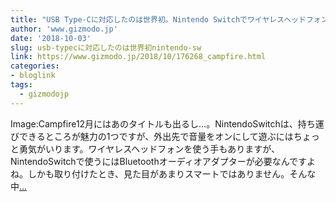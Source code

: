 ```yaml
---
title: "USB Type-Cに対応したのは世界初。Nintendo Switchでワイヤレスヘッドフォンが使える「GENKI」"
author: 'www.gizmodo.jp'
date: '2018-10-03'
slug: usb-typecに対応したのは世界初nintendo-sw
link: https://www.gizmodo.jp/2018/10/176268_campfire.html
categories:
- bloglink
tags:
  - gizmodojp
---
```


Image:Campfire12月にはあのタイトルも出るし…。NintendoSwitchは、持ち運びできるところが魅力の1つですが、外出先で音量をオンにして遊ぶにはちょっと勇気がいります。ワイヤレスヘッドフォンを使う手もありますが、NintendoSwitchで使うにはBluetoothオーディオアダプターが必要なんですよね。しかも取り付けたとき、見た目があまりスマートではありません。そんな中[... <i class="fas fa-external-link-alt"></i>](https://www.gizmodo.jp/2018/10/176268_campfire.html)

